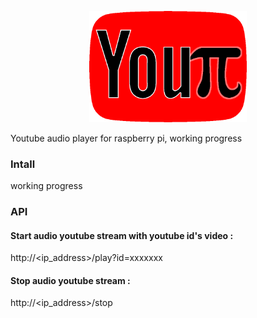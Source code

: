 <p align="center">
<img src="https://github.com/Dofyx/YouPi/blob/main/webflask/templates/youpi.png" style="width: 50%; height: 50%"/>
</p>
  
Youtube audio player for raspberry pi, working progress

### Intall
working progress

### API

#### Start audio youtube stream with youtube id's video :
http://<ip_address>/play?id=xxxxxxx


#### Stop audio youtube stream :
http://<ip_address>/stop
